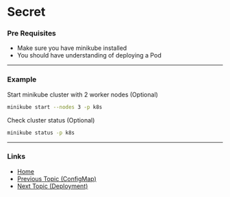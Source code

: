 # Secret

### Pre Requisites
* Make sure you have minikube installed
* You should have understanding of deploying a Pod

---
### Example
Start minikube cluster with 2 worker nodes (Optional) 
```bash
minikube start --nodes 3 -p k8s
```
Check cluster status (Optional) 
```bash
minikube status -p k8s
```

---
### Links
* [Home](https://github.com/vimalmenon/k8s-learn)
* [Previous Topic (ConfigMap)](https://github.com/vimalmenon/k8s-learn/tree/master/example/ConfigMap)
* [Next Topic (Deployment)](https://github.com/vimalmenon/k8s-learn/tree/master/example/Deployment)
